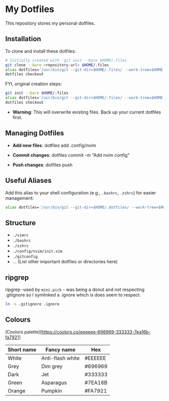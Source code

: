# My Dotfiles

This repository stores my personal dotfiles.

## Installation

To clone and install these dotfiles:

```sh
# Initially created with `git init --bare $HOME/.files`
git clone --bare <repository-url> $HOME/.files
alias dotfiles='/usr/bin/git --git-dir=$HOME/.files/ --work-tree=$HOME'
dotfiles checkout
```

FYI, original creation steps:

```sh
git init --bare $HOME/.files
alias dotfiles='/usr/bin/git --git-dir=$HOME/.files/ --work-tree=$HOME'
dotfiles checkout
```

- **Warning**: This will overwrite existing files. Back up your current dotfiles first.

## Managing Dotfiles

- **Add new files**:
  dotfiles add .config/nvim

- **Commit changes**:
  dotfiles commit -m "Add nvim config"

- **Push changes**:
  dotfiles push

## Useful Aliases

Add this alias to your shell configuration (e.g., `.bashrc`, `.zshrc`) for easier management:

```sh
alias dotfiles='/usr/bin/git --git-dir=$HOME/.dotfiles/ --work-tree=$HOME'
```

## Structure

- `./vimrc`
- `./bashrc`
- `./zshrc`
- `./config/nvim/init.vim`
- `./gitconfig`
- ... (List other important dotfiles or directories here)

## ripgrep

ripgrep -used by `mini.pick` - was being a donut and not respecting .gitignore so I symlinked a .ignore
which is does seem to respect.

```sh
ln -s .gitignore .ignore
```

## Colours

(Coolors palette)[https://coolors.co/eeeeee-696969-333333-7ea16b-fa7921]

| Short name | Fancy name       | Hex     |
| ---------- | ---------------- | ------- |
| White      | Anti-flash white | #EEEEEE |
| Grey       | Dim grey         | #696969 |
| Dark       | Jet              | #333333 |
| Green      | Asparagus        | #7EA16B |
| Orange     | Pumpkin          | #FA7921 |
